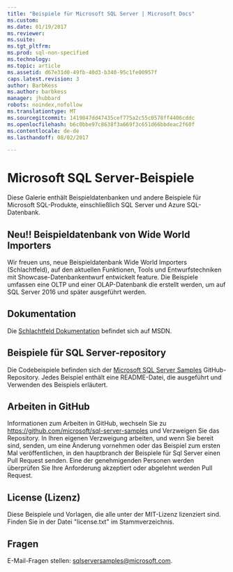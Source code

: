 ```yaml
---
title: "Beispiele für Microsoft SQL Server | Microsoft Docs"
ms.custom: 
ms.date: 01/19/2017
ms.reviewer: 
ms.suite: 
ms.tgt_pltfrm: 
ms.prod: sql-non-specified
ms.technology: 
ms.topic: article
ms.assetid: d67e31d0-49fb-40d3-b340-95c1fe00957f
caps.latest.revision: 3
author: BarbKess
ms.author: barbkess
manager: jhubbard
robots: noindex,nofollow
ms.translationtype: MT
ms.sourcegitcommit: 1419847dd47435cef775a2c55c0578ff4406cddc
ms.openlocfilehash: b6c0bbe97c8638f3a669f3c651d66bbdeac2f60f
ms.contentlocale: de-de
ms.lasthandoff: 08/02/2017

---
```

# <a name="microsoft-sql-server-samples"></a>Microsoft SQL Server-Beispiele
Diese Galerie enthält Beispieldatenbanken und andere Beispiele für Microsoft SQL-Produkte, einschließlich SQL Server und Azure SQL-Datenbank.   

## <a name="new-wide-world-importers-sample-database"></a>Neu!! Beispieldatenbank von Wide World Importers

Wir freuen uns, neue Beispieldatenbank Wide World Importers (Schlachtfeld), auf den aktuellen Funktionen, Tools und Entwurfstechniken mit Showcase-Datenbankentwurf entwickelt feature. Die Beispiele umfassen eine OLTP und einer OLAP-Datenbank die erstellt werden, um auf SQL Server 2016 und später ausgeführt werden. 

## <a name="documentation"></a>Dokumentation
Die [Schlachtfeld Dokumentation](https://msdn.microsoft.com/library/mt734199(v=sql.1).aspx) befindet sich auf MSDN.   
  

## <a name="sql-server-samples-repository"></a>Beispiele für SQL Server-repository
Die Codebeispiele befinden sich der [Microsoft SQL Server Samples](https://github.com/microsoft/sql-server-samples) GitHub-Repository. Jedes Beispiel enthält eine README-Datei, die ausgeführt und Verwenden des Beispiels erläutert. 

## <a name="working-in-github"></a>Arbeiten in GitHub
Informationen zum Arbeiten in GitHub, wechseln Sie zu https://github.com/microsoft/sql-server-samples und Verzweigen Sie das Repository. In Ihren eigenen Verzweigung arbeiten, und wenn Sie bereit sind, senden, um eine Änderung vornehmen oder das Beispiel zum ersten Mal veröffentlichen, in den hauptbranch der Beispiele für Sql Server einen Pull Request senden. Eine der genehmigenden Personen werden überprüfen Sie Ihre Anforderung akzeptiert oder abgelehnt werden Pull Request.

## <a name="license"></a>License (Lizenz)
Diese Beispiele und Vorlagen, die alle unter der MIT-Lizenz lizenziert sind. Finden Sie in der Datei "license.txt" im Stammverzeichnis.

## <a name="questions"></a>Fragen
E-Mail-Fragen stellen: sqlserversamples@microsoft.com.
